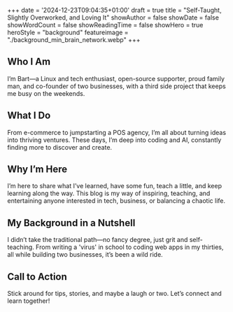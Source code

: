 +++
date = '2024-12-23T09:04:35+01:00'
draft = true
title = "Self-Taught, Slightly Overworked, and Loving It"
showAuthor = false
showDate = false
showWordCount = false
showReadingTime = false
showHero = true
heroStyle = "background"
featureimage = "./background_min_brain_network.webp"
+++

## Who I Am
I’m Bart—a Linux and tech enthusiast, open-source supporter, proud family man, and co-founder of two businesses, with a third side project that keeps me busy on the weekends.

## What I Do
From e-commerce to jumpstarting a POS agency, I’m all about turning ideas into thriving ventures. 
These days, I’m deep into coding and AI, constantly finding more to discover and create. 

## Why I’m Here
I’m here to share what I’ve learned, have some fun, teach a little, and keep learning along the way.
This blog is my way of inspiring, teaching, and entertaining anyone interested in tech, business, or balancing a chaotic life.

## My Background in a Nutshell
I didn’t take the traditional path—no fancy degree, just grit and self-teaching. From writing a 'virus' in school to coding web apps in my thirties, all while building two businesses, it’s been a wild ride.

## Call to Action
Stick around for tips, stories, and maybe a laugh or two. Let’s connect and learn together!
